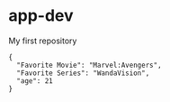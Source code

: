 # app-dev
My first repository
```
{
  "Favorite Movie": "Marvel:Avengers",
  "Favorite Series": "WandaVision",
  "age": 21
}
```
